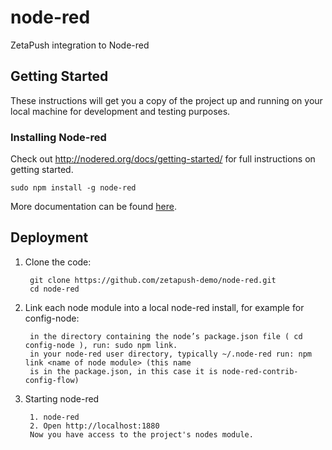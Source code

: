 # node-red
ZetaPush integration to Node-red

## Getting Started

These instructions will get you a copy of the project up and running on your local machine for development and testing purposes.

### Installing Node-red

Check out http://nodered.org/docs/getting-started/ for full instructions on getting
started.

 `sudo npm install -g node-red`

More documentation can be found [here](http://nodered.org/docs).

## Deployment

1. Clone the code:

        git clone https://github.com/zetapush-demo/node-red.git
        cd node-red

2. Link each node module into a local node-red install, for example for config-node:

        in the directory containing the node’s package.json file ( cd config-node ), run: sudo npm link.
        in your node-red user directory, typically ~/.node-red run: npm link <name of node module> (this name 
        is in the package.json, in this case it is node-red-contrib-config-flow)

3. Starting node-red

        1. node-red
        2. Open http://localhost:1880
        Now you have access to the project's nodes module.

